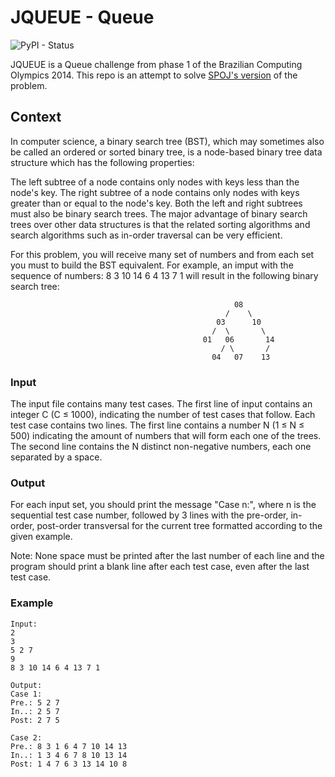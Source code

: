 # JQUEUE - Queue 
![PyPI - Status](https://img.shields.io/pypi/status/Django.svg)

JQUEUE is a Queue challenge from phase 1 of the Brazilian Computing Olympics 2014. This repo is an attempt to solve [SPOJ's version](https://br.spoj.com/problems/JFILA14/) of the problem.

## Context
In computer science, a binary search tree (BST), which may sometimes also be called an ordered or sorted binary tree, is a node-based binary tree data structure which has the following properties:

The left subtree of a node contains only nodes with keys less than the node's key.
The right subtree of a node contains only nodes with keys greater than or equal to the node's key.
Both the left and right subtrees must also be binary search trees.
The major advantage of binary search trees over other data structures is that the related sorting algorithms and search algorithms such as in-order traversal can be very efficient.

For this problem, you will receive many set of numbers and from each set you must to build the BST equivalent. For example, an imput with the sequence of numbers: 8 3 10 14 6 4 13 7 1 will result in the following binary search tree:

                                                      08
                                                    /    \
                                                  03      10
                                                 /  \       \
                                               01   06       14
                                                   / \       /    
                                                 04   07    13

### Input
The input file contains many test cases. The first line of input contains an integer C (C ≤ 1000), indicating the number of test cases that follow. Each test case contains two lines. The first line contains a number N (1 ≤ N ≤ 500) indicating the amount of numbers that will form each one of the trees. The second line contains the N distinct non-negative numbers, each one separated by a space.

### Output
For each input set, you should print the message "Case n:", where n is the sequential test case number, followed by 3 lines with the pre-order, in-order, post-order transversal for the current tree formatted according to the given example. 

Note: None space must be printed after the last number of each line and the program should print a blank line after each test case, even after the last test case.

### Example
```
Input:
2
3
5 2 7
9
8 3 10 14 6 4 13 7 1

Output:
Case 1:
Pre.: 5 2 7
In..: 2 5 7
Post: 2 7 5

Case 2:
Pre.: 8 3 1 6 4 7 10 14 13
In..: 1 3 4 6 7 8 10 13 14
Post: 1 4 7 6 3 13 14 10 8

```
